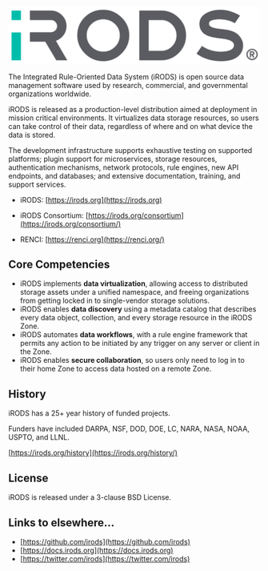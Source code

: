 [![iRODS](iRODS-Logo.png)](https://docs.irods.org)

The Integrated Rule-Oriented Data System (iRODS) is open source data management software used by research, commercial, and governmental organizations worldwide.

iRODS is released as a production-level distribution aimed at deployment in mission critical environments. It virtualizes data storage resources, so users can take control of their data, regardless of where and on what device the data is stored.

The development infrastructure supports exhaustive testing on supported platforms; plugin support for microservices, storage resources, authentication mechanisms, network protocols, rule engines, new API endpoints, and databases; and extensive documentation, training, and support services.

- iRODS: [https://irods.org](https://irods.org)

- iRODS Consortium: [https://irods.org/consortium](https://irods.org/consortium/)

- RENCI: [https://renci.org](https://renci.org/)

## Core Competencies

- iRODS implements **data virtualization**, allowing access to distributed storage assets under a unified namespace, and freeing organizations from getting locked in to single-vendor storage solutions.
- iRODS enables **data discovery** using a metadata catalog that describes every data object, collection, and every storage resource in the iRODS Zone.
- iRODS automates **data workflows**, with a rule engine framework that permits any action to be initiated by any trigger on any server or client in the Zone.
- iRODS enables **secure collaboration**, so users only need to log in to their home Zone to access data hosted on a remote Zone.

## History

iRODS has a 25+ year history of funded projects.

Funders have included DARPA, NSF, DOD, DOE, LC, NARA, NASA, NOAA, USPTO, and LLNL.

[https://irods.org/history](https://irods.org/history/)

## License

iRODS is released under a 3-clause BSD License.

## Links to elsewhere...

 - [https://github.com/irods](https://github.com/irods)
 - [https://docs.irods.org](https://docs.irods.org)
 - [https://twitter.com/irods](https://twitter.com/irods)
